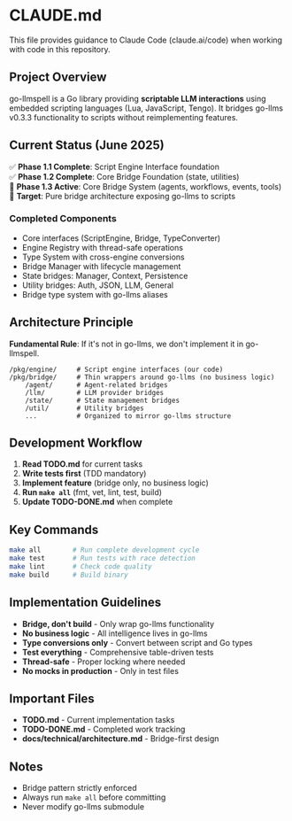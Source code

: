 # CLAUDE.md

This file provides guidance to Claude Code (claude.ai/code) when working with code in this repository.

## Project Overview

go-llmspell is a Go library providing **scriptable LLM interactions** using embedded scripting languages (Lua, JavaScript, Tengo). It bridges go-llms v0.3.3 functionality to scripts without reimplementing features.

## Current Status (June 2025)

✅ **Phase 1.1 Complete**: Script Engine Interface foundation  
✅ **Phase 1.2 Complete**: Core Bridge Foundation (state, utilities)  
🚧 **Phase 1.3 Active**: Core Bridge System (agents, workflows, events, tools)  
🎯 **Target**: Pure bridge architecture exposing go-llms to scripts

### Completed Components
- Core interfaces (ScriptEngine, Bridge, TypeConverter)
- Engine Registry with thread-safe operations
- Type System with cross-engine conversions
- Bridge Manager with lifecycle management
- State bridges: Manager, Context, Persistence
- Utility bridges: Auth, JSON, LLM, General
- Bridge type system with go-llms aliases

## Architecture Principle

**Fundamental Rule**: If it's not in go-llms, we don't implement it in go-llmspell.

```
/pkg/engine/     # Script engine interfaces (our code)
/pkg/bridge/     # Thin wrappers around go-llms (no business logic)
    /agent/      # Agent-related bridges
    /llm/        # LLM provider bridges  
    /state/      # State management bridges
    /util/       # Utility bridges
    ...          # Organized to mirror go-llms structure
```

## Development Workflow

1. **Read TODO.md** for current tasks
2. **Write tests first** (TDD mandatory)
3. **Implement feature** (bridge only, no business logic)
4. **Run `make all`** (fmt, vet, lint, test, build)
5. **Update TODO-DONE.md** when complete

## Key Commands

```bash
make all        # Run complete development cycle
make test       # Run tests with race detection
make lint       # Check code quality
make build      # Build binary
```

## Implementation Guidelines

- **Bridge, don't build** - Only wrap go-llms functionality
- **No business logic** - All intelligence lives in go-llms
- **Type conversions only** - Convert between script and Go types
- **Test everything** - Comprehensive table-driven tests
- **Thread-safe** - Proper locking where needed
- **No mocks in production** - Only in test files

## Important Files

- **TODO.md** - Current implementation tasks
- **TODO-DONE.md** - Completed work tracking
- **docs/technical/architecture.md** - Bridge-first design

## Notes

- Bridge pattern strictly enforced
- Always run `make all` before committing
- Never modify go-llms submodule